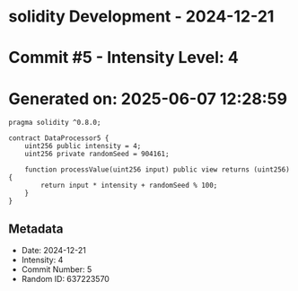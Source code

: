 ﻿# solidity Development - 2024-12-21
# Commit #5 - Intensity Level: 4
# Generated on: 2025-06-07 12:28:59
```solidity
pragma solidity ^0.8.0;

contract DataProcessor5 {
    uint256 public intensity = 4;
    uint256 private randomSeed = 904161;

    function processValue(uint256 input) public view returns (uint256) {
        return input * intensity + randomSeed % 100;
    }
}
```
## Metadata
- Date: 2024-12-21
- Intensity: 4
- Commit Number: 5
- Random ID: 637223570
